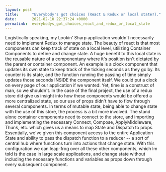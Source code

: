 ```yaml
---
layout: post
title:      "Everybody's got choices (React & Redux or local state?)."
date:       2021-02-10 22:37:24 +0000
permalink:  everybodys_got_choices_react_and_redux_or_local_state
---
```



Logistically speaking, my Lookin' Sharp application wouldn't necessarily need to implement Redux to manage state. The beauty of react is that most components can keep track of state on a local level, utilizing Container Components to define and change state. A huge benefit to this local state is the reusable nature of a componentany where it's position isn't dictated by the parent or container component. An example is a clock component that updates its own state to keep track of the ticking seconds as they go by. Its counter is its state, and the function running the passing of time simply updates those seconds INSIDE the component itself. We could put a clock on every page of our application if we wanted. Yet, time is a construct of man, so we shouldn't.
In the case of the final project, the use of a redux store did give us insight into how these components would be offered a more centralized state, so our use of props didn't have to flow through several components. In terms of mutable state, being able to change state with the use of this store, the process is a bit more involved. The stand alone container components need to connect to the store, and importing and implementing the necessary Connect, Compose, ApplyMiddleware, Thunk, etc. which gives us a means to map State and Dispatch to props. Essentially, we've given this component access to the entire Application State and ability to pass the dispatch function to a reducer -- a sort of central hub where functions turn into actions that change state. With this configuration we can leap-frog over all these other components, which Im told is the case in large scale applications, and change state without including the necessary functions and variables as props down through every subsequent component. 
